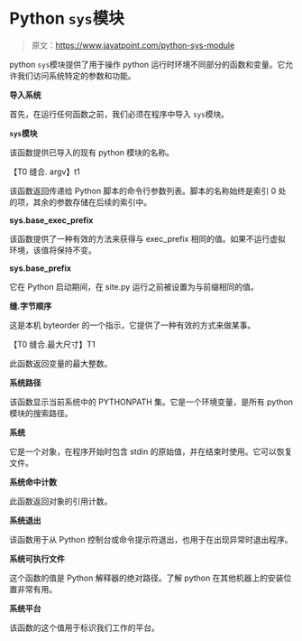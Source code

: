 # Python `sys`模块

> 原文：<https://www.javatpoint.com/python-sys-module>

python `sys`模块提供了用于操作 python 运行时环境不同部分的函数和变量。它允许我们访问系统特定的参数和功能。

**导入系统**

首先，在运行任何函数之前，我们必须在程序中导入 `sys`模块。

**`sys`模块**

该函数提供已导入的现有 python 模块的名称。

【T0 缝合. argv】t1

该函数返回传递给 Python 脚本的命令行参数列表。脚本的名称始终是索引 0 处的项，其余的参数存储在后续的索引中。

**sys.base_exec_prefix**

该函数提供了一种有效的方法来获得与 exec_prefix 相同的值。如果不运行虚拟环境，该值将保持不变。

**sys.base_prefix**

它在 Python 启动期间，在 site.py 运行之前被设置为与前缀相同的值。

**缝.字节顺序**

这是本机 byteorder 的一个指示，它提供了一种有效的方式来做某事。

【T0 缝合.最大尺寸】T1

此函数返回变量的最大整数。

**系统路径**

该函数显示当前系统中的 PYTHONPATH 集。它是一个环境变量，是所有 python 模块的搜索路径。

**系统**

它是一个对象，在程序开始时包含 stdin 的原始值，并在结束时使用。它可以恢复文件。

**系统命中计数**

此函数返回对象的引用计数。

**系统退出**

该函数用于从 Python 控制台或命令提示符退出，也用于在出现异常时退出程序。

**系统可执行文件**

这个函数的值是 Python 解释器的绝对路径。了解 python 在其他机器上的安装位置非常有用。

**系统平台**

该函数的这个值用于标识我们工作的平台。
